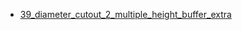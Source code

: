 * [39_diameter_cutout_2_multiple_height_buffer_extra](39_diameter_cutout_2_multiple_height_buffer_extra)
